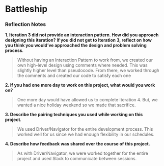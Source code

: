 # Battleship

### Reflection Notes
**1. Iteration 3 did not provide an interaction pattern. How did you approach designing this iteration? If you did not get to Iteration 3, reflect on how you think you would’ve approached the design and problem solving process.**

> Without having an Interaction Pattern to work from, we created our own high-level design using comments where needed.  This was slightly higher level than pseudocode.  From there, we worked through the comments and created our code to satisfy each one

**2. If you had one more day to work on this project, what would you work on?**

> One more day would have allowed us to complete Iteration 4.  But, we wanted a nice holiday weekend so we made that sacrifice.

**3. Describe the pairing techniques you used while working on this project.**

> We used Driver/Navigator for the entire development process.  This worked well for us since we had enough flexibility in our schedules.

**4. Describe how feedback was shared over the course of this project.**

> As with Driver/Navigator, we were worked together for the entire project and used Slack to communicate between sessions.
